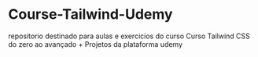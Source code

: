 # Course-Tailwind-Udemy
repositorio destinado para aulas e exercicios do curso Curso Tailwind CSS do zero ao avançado + Projetos da plataforma udemy
